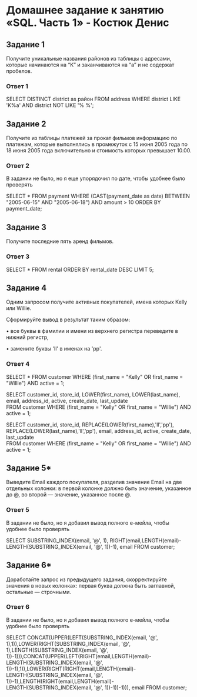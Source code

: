 # Домашнее задание к занятию «SQL. Часть 1» - Костюк Денис

## Задание 1
Получите уникальные названия районов из таблицы с адресами, которые начинаются на “K” и заканчиваются на “a” и не содержат пробелов.

### Ответ 1

SELECT DISTINCT district as район
FROM address
WHERE district LIKE 'K%a' AND district NOT LIKE '% %';

## Задание 2
Получите из таблицы платежей за прокат фильмов информацию по платежам, которые выполнялись в промежуток с 15 июня 2005 года по 18 июня 2005 года включительно и стоимость которых превышает 10.00.

### Ответ 2

В задании не было, но я еще упорядочил по дате, чтобы удобнее было проверять

SELECT * 
FROM payment
WHERE (CAST(payment_date as date) BETWEEN "2005-06-15" AND "2005-06-18") AND amount > 10
ORDER BY payment_date;

## Задание 3
Получите последние пять аренд фильмов.

### Ответ 3

SELECT *
FROM rental
ORDER BY rental_date DESC
LIMIT 5;

## Задание 4
Одним запросом получите активных покупателей, имена которых Kelly или Willie.

Сформируйте вывод в результат таким образом:

•	все буквы в фамилии и имени из верхнего регистра переведите в нижний регистр,

•	замените буквы 'll' в именах на 'pp'.

### Ответ 4

SELECT *
FROM customer
WHERE (first_name = "Kelly" OR first_name = "Willie") AND active = 1;

SELECT customer_id, store_id, LOWER(first_name), LOWER(last_name), email, address_id, active, create_date, last_update  
FROM customer
WHERE (first_name = "Kelly" OR first_name = "Willie") AND active = 1;

SELECT customer_id, store_id, REPLACE(LOWER(first_name),'ll','pp'), REPLACE(LOWER(last_name),'ll','pp'), email, address_id, active, create_date, last_update  
FROM customer
WHERE (first_name = "Kelly" OR first_name = "Willie") AND active = 1;

## Задание 5*
Выведите Email каждого покупателя, разделив значение Email на две отдельных колонки: в первой колонке должно быть значение, указанное до @, во второй — значение, указанное после @.

### Ответ 5

В задании не было, но я добавил вывод полного е-мейла, чтобы удобнее было проверять

SELECT SUBSTRING_INDEX(email, '@', 1), RIGHT(email,LENGTH(email)-LENGTH(SUBSTRING_INDEX(email, '@', 1))-1), email 
FROM customer;

## Задание 6*
Доработайте запрос из предыдущего задания, скорректируйте значения в новых колонках: первая буква должна быть заглавной, остальные — строчными.

### Ответ 6

В задании не было, но я добавил вывод полного е-мейла, чтобы удобнее было проверять

SELECT CONCAT(UPPER(LEFT(SUBSTRING_INDEX(email, '@', 1),1)),LOWER(RIGHT(SUBSTRING_INDEX(email, '@', 1),LENGTH(SUBSTRING_INDEX(email, '@', 1))-1))),CONCAT(UPPER(LEFT(RIGHT(email,LENGTH(email)-LENGTH(SUBSTRING_INDEX(email, '@', 1))-1),1)),LOWER(RIGHT(RIGHT(email,LENGTH(email)-LENGTH(SUBSTRING_INDEX(email, '@', 1))-1),LENGTH(RIGHT(email,LENGTH(email)-LENGTH(SUBSTRING_INDEX(email, '@', 1))-1))-1))), email 
FROM customer;




